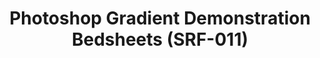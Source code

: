 ---
ee_id: '4147'
site: '1'
type: '2'
long_id: 2014-013 Photoshop Gradient Demonstration Bedsheets (SRF-011)
url: 2014-013-photoshop-gradient-demonstration-bedsheets-srf-011
year: '2014'
medium: Bedsheets
commission:
add_credit: Cory Arcangel for Arcangel Surfware
dims: Queen
pitch: A Photoshop Gradient Demonstration rendered on high-quality bedsheets. Lets
  do this!
ps:
live_url:
related:
title: Photoshop Gradient Demonstration Bedsheets (SRF-011)
youtube:
imgs: spectrum-queen-2014-013-full-database-ih.jpg
subheading:
year2: '2014'
download:
add_credits:
related_code:
! '':
layout: things-i-made
---
